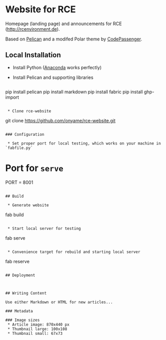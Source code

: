 # Website for RCE

Homepage (landing page) and announcements for RCE (http://rcenvironment.de).

Based on [Pelican](http://blog.getpelican.com/) and a modifed Polar theme by [CodePassenger](http://www.codepassenger.com/).

## Local Installation

* Install Python ([Anaconda](https://store.continuum.io/cshop/anaconda/) works perfectly)

* Install Pelican and supporting libraries

  ```
pip install pelican
pip install markdown
pip install fabric
pip install ghp-import
```

 * Clone rce-website

  ```
git clone https://github.com/onyame/rce-website.git
```

### Configuration

 * Set proper port for local testing, which works on your machine in `fabfile.py`

  ```
# Port for `serve`
PORT = 8001
```

## Build 

 * Generate website 
  ```
fab build
```

 * Start local server for testing
  ```
fab serve
```

 * Convenience target for rebuild and starting local server
  ```
fab reserve
```

## Deployment



## Writing Content

Use either Markdown or HTML for new articles...

### Metadata

### Image sizes
 * Article image: 870x440 px
 * Thumbnail large: 100x108
 * Thumbnail small: 67x73



